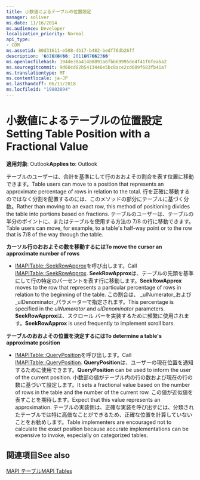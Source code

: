 ```yaml
---
title: 小数値によるテーブルの位置設定
manager: soliver
ms.date: 11/16/2014
ms.audience: Developer
localization_priority: Normal
api_type:
- COM
ms.assetid: 80d31611-e508-4b17-b482-bedf76db26ff
description: '�ŏI�X�V��: 2011�N7��23��'
ms.openlocfilehash: 104de38a41408091a6fbb69995de4f41f6fea6a2
ms.sourcegitcommit: 9d60cd82b5413446e5bc8ace2cd689f683fb41a7
ms.translationtype: MT
ms.contentlocale: ja-JP
ms.lasthandoff: 06/11/2018
ms.locfileid: "19803894"
---
```

# <a name="setting-table-position-with-a-fractional-value"></a><span data-ttu-id="4dbd0-103">小数値によるテーブルの位置設定</span><span class="sxs-lookup"><span data-stu-id="4dbd0-103">Setting Table Position with a Fractional Value</span></span>

  
  
<span data-ttu-id="4dbd0-104">**適用対象**: Outlook</span><span class="sxs-lookup"><span data-stu-id="4dbd0-104">**Applies to**: Outlook</span></span> 
  
<span data-ttu-id="4dbd0-105">テーブルのユーザーは、合計を基準にして行のおおよその割合を表す位置に移動できます。</span><span class="sxs-lookup"><span data-stu-id="4dbd0-105">Table users can move to a position that represents an approximate percentage of rows in relation to the total.</span></span> <span data-ttu-id="4dbd0-106">行を正確に移動するのではなく分割を配置するのには、このメソッドの部分にテーブルに基づく分数。</span><span class="sxs-lookup"><span data-stu-id="4dbd0-106">Rather than moving to an exact row, this method of positioning divides the table into portions based on fractions.</span></span> <span data-ttu-id="4dbd0-107">テーブルのユーザーは、テーブルの半分のポイントに、またはテーブルを使用する方法の 7/8 の行に移動できます。</span><span class="sxs-lookup"><span data-stu-id="4dbd0-107">Table users can move, for example, to a table's half-way point or to the row that is 7/8 of the way through the table.</span></span> 
  
 <span data-ttu-id="4dbd0-108">**カーソル行のおおよその数を移動するには**</span><span class="sxs-lookup"><span data-stu-id="4dbd0-108">**To move the cursor an approximate number of rows**</span></span>
  
- <span data-ttu-id="4dbd0-109">[IMAPITable::SeekRowApprox](imapitable-seekrowapprox.md)を呼び出します。</span><span class="sxs-lookup"><span data-stu-id="4dbd0-109">Call [IMAPITable::SeekRowApprox](imapitable-seekrowapprox.md).</span></span> <span data-ttu-id="4dbd0-110">**SeekRowApprox**は、テーブルの先頭を基準にして行の特定のパーセントを表す行に移動します。</span><span class="sxs-lookup"><span data-stu-id="4dbd0-110">**SeekRowApprox** moves to the row that represents a particular percentage of rows in relation to the beginning of the table.</span></span> <span data-ttu-id="4dbd0-111">この割合は、 _ulNumerator_および_ulDenominator_パラメーターで指定されます。</span><span class="sxs-lookup"><span data-stu-id="4dbd0-111">This percentage is specified in the  _ulNumerator_ and  _ulDenominator_ parameters.</span></span> <span data-ttu-id="4dbd0-112">**SeekRowApprox**は、スクロール バーを実装するために頻繁に使用されます。</span><span class="sxs-lookup"><span data-stu-id="4dbd0-112">**SeekRowApprox** is used frequently to implement scroll bars.</span></span> 
    
 <span data-ttu-id="4dbd0-113">**テーブルのおおよその位置を決定するには**</span><span class="sxs-lookup"><span data-stu-id="4dbd0-113">**To determine a table's approximate position**</span></span>
  
- <span data-ttu-id="4dbd0-114">[IMAPITable::QueryPosition](imapitable-queryposition.md)を呼び出します。</span><span class="sxs-lookup"><span data-stu-id="4dbd0-114">Call [IMAPITable::QueryPosition](imapitable-queryposition.md).</span></span> <span data-ttu-id="4dbd0-115">**QueryPosition**は、ユーザーの現在位置を通知するために使用できます。</span><span class="sxs-lookup"><span data-stu-id="4dbd0-115">**QueryPosition** can be used to inform the user of the current position.</span></span> <span data-ttu-id="4dbd0-116">小数部の値がテーブル内の行の数および現在の行の数に基づいて設定します。</span><span class="sxs-lookup"><span data-stu-id="4dbd0-116">It sets a fractional value based on the number of rows in the table and the number of the current row.</span></span> <span data-ttu-id="4dbd0-117">この値が近似値を表すことを期待します。</span><span class="sxs-lookup"><span data-stu-id="4dbd0-117">Expect that this value represents an approximation.</span></span> <span data-ttu-id="4dbd0-118">テーブルの実装側は、正確な実装を呼び出すには、分類されたテーブルでは特に高価なことができるため、正確な位置を計算していないことをお勧めします。</span><span class="sxs-lookup"><span data-stu-id="4dbd0-118">Table implementers are encouraged not to calculate the exact position because accurate implementations can be expensive to invoke, especially on categorized tables.</span></span> 
    
## <a name="see-also"></a><span data-ttu-id="4dbd0-119">関連項目</span><span class="sxs-lookup"><span data-stu-id="4dbd0-119">See also</span></span>



[<span data-ttu-id="4dbd0-120">MAPI テーブル</span><span class="sxs-lookup"><span data-stu-id="4dbd0-120">MAPI Tables</span></span>](mapi-tables.md)

